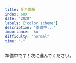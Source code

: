 ```yaml
---
title: 配色課題
index: 680
date: "2020"
labels: ["color scheme"]
description: "準備中..."
importance: "80"
difficulty: "normal"
time: "-"
---
```


準備中です！次に進んでください。
